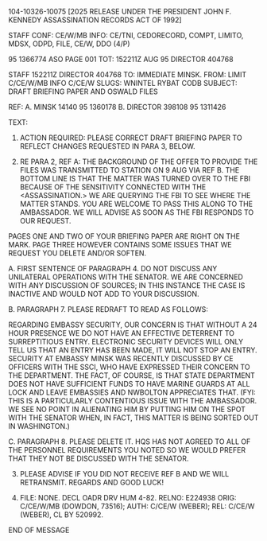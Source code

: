 104-10326-10075
[2025 RELEASE UNDER THE PRESIDENT JOHN F. KENNEDY ASSASSINATION RECORDS ACT OF 1992]

STAFF
CONF: CE/W/MB
INFO: CE/TNI, CEDORECORD, COMPT, LIMITO, MDSX, ODPD, FILE, CE/W, DDO (4/P)

95 1366774
ASO PAGE 001
TOT: 152211Z AUG 95
DIRECTOR 404768

STAFF 152211Z DIRECTOR 404768
TO: IMMEDIATE MINSK.
FROM: LIMIT C/CE/W/MB INFO C/CE/W
SLUGS: WNINTEL RYBAT CODB
SUBJECT: DRAFT BRIEFING PAPER AND OSWALD FILES

REF: A. MINSK 14140 95 1360178
B. DIRECTOR 398108 95 1311426

TEXT:

1. ACTION REQUIRED: PLEASE CORRECT DRAFT BRIEFING PAPER TO REFLECT CHANGES REQUESTED IN PARA 3, BELOW.

2. RE PARA 2, REF A: THE BACKGROUND OF THE OFFER TO PROVIDE THE <LEE HARVEY OSWALD> FILES WAS TRANSMITTED TO STATION ON 9 AUG VIA REF B. THE BOTTOM LINE IS THAT THE MATTER WAS TURNED OVER TO THE FBI BECAUSE OF THE SENSITIVITY CONNECTED WITH THE <KENNEDY> <ASSASSINATION.> WE ARE QUERYING THE FBI TO SEE WHERE THE MATTER STANDS. YOU ARE WELCOME TO PASS THIS ALONG TO THE AMBASSADOR. WE WILL ADVISE AS SOON AS THE FBI RESPONDS TO OUR REQUEST.

PAGES ONE AND TWO OF YOUR BRIEFING PAPER ARE RIGHT ON THE MARK. PAGE THREE HOWEVER CONTAINS SOME ISSUES THAT WE REQUEST YOU DELETE AND/OR SOFTEN.

A. FIRST SENTENCE OF PARAGRAPH 4. DO NOT DISCUSS ANY UNILATERAL OPERATIONS WITH THE SENATOR. WE ARE CONCERNED WITH ANY DISCUSSION OF SOURCES; IN THIS INSTANCE THE CASE IS INACTIVE AND WOULD NOT ADD TO YOUR DISCUSSION.

B. PARAGRAPH 7. PLEASE REDRAFT TO READ AS FOLLOWS:

REGARDING EMBASSY SECURITY, OUR CONCERN IS THAT WITHOUT A 24 HOUR PRESENCE WE DO NOT HAVE AN EFFECTIVE DETERRENT TO SURREPTITIOUS ENTRY. ELECTRONIC SECURITY DEVICES WILL ONLY TELL US THAT AN ENTRY HAS BEEN MADE, IT WILL NOT STOP AN ENTRY. SECURITY AT EMBASSY MINSK WAS RECENTLY DISCUSSED BY CE OFFICERS WITH THE SSCI, WHO HAVE EXPRESSED THEIR CONCERN TO THE DEPARTMENT. THE FACT, OF COURSE, IS THAT STATE DEPARTMENT DOES NOT HAVE SUFFICIENT FUNDS TO HAVE MARINE GUARDS AT ALL LOCK AND LEAVE EMBASSIES AND NWBOLTON APPRECIATES THAT. (FYI: THIS IS A PARTICULARLY CONTENTIOUS ISSUE WITH THE AMBASSADOR. WE SEE NO POINT IN ALIENATING HIM BY PUTTING HIM ON THE SPOT WITH THE SENATOR WHEN, IN FACT, THIS MATTER IS BEING SORTED OUT IN WASHINGTON.)

C. PARAGRAPH 8. PLEASE DELETE IT. HQS HAS NOT AGREED TO ALL OF THE PERSONNEL REQUIREMENTS YOU NOTED SO WE WOULD PREFER THAT THEY NOT BE DISCUSSED WITH THE SENATOR.

3. PLEASE ADVISE IF YOU DID NOT RECEIVE REF B AND WE WILL RETRANSMIT. REGARDS AND GOOD LUCK!

4. FILE: NONE. DECL OADR DRV HUM 4-82.
RELNO: E224938
ORIG: C/CE/W/MB (DOWDON, 73516); AUTH: C/CE/W (WEBER); REL: C/CE/W (WEBER), CL BY 520992.

END OF MESSAGE
